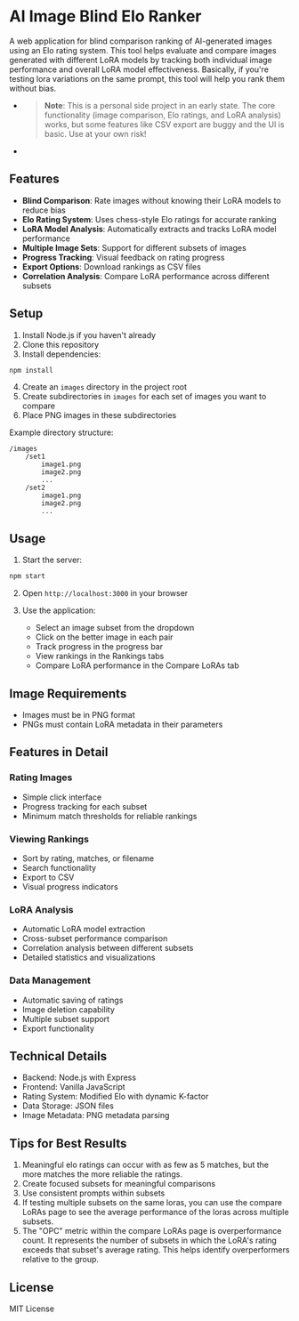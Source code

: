 # AI Image Blind Elo Ranker

A web application for blind comparison ranking of AI-generated images using an Elo rating system. This tool helps evaluate and compare images generated with different LoRA models by tracking both individual image performance and overall LoRA model effectiveness. Basically, if you're testing lora variations on the same prompt, this tool will help you rank them without bias.

+ > **Note**: This is a personal side project in an early state. The core functionality (image comparison, Elo ratings, and LoRA analysis) works, but some features like CSV export are buggy and the UI is basic. Use at your own risk!
+
## Features

- **Blind Comparison**: Rate images without knowing their LoRA models to reduce bias
- **Elo Rating System**: Uses chess-style Elo ratings for accurate ranking
- **LoRA Model Analysis**: Automatically extracts and tracks LoRA model performance
- **Multiple Image Sets**: Support for different subsets of images
- **Progress Tracking**: Visual feedback on rating progress
- **Export Options**: Download rankings as CSV files
- **Correlation Analysis**: Compare LoRA performance across different subsets

## Setup

1. Install Node.js if you haven't already
2. Clone this repository
3. Install dependencies: 

```bash
npm install
```

4. Create an `images` directory in the project root
5. Create subdirectories in `images` for each set of images you want to compare
6. Place PNG images in these subdirectories

Example directory structure:

```
/images
    /set1
        image1.png
        image2.png
        ...
    /set2
        image1.png
        image2.png
        ...
```


## Usage

1. Start the server:

```bash
npm start
```


2. Open `http://localhost:3000` in your browser

3. Use the application:
   - Select an image subset from the dropdown
   - Click on the better image in each pair
   - Track progress in the progress bar
   - View rankings in the Rankings tabs
   - Compare LoRA performance in the Compare LoRAs tab

## Image Requirements

- Images must be in PNG format
- PNGs must contain LoRA metadata in their parameters

## Features in Detail

### Rating Images
- Simple click interface
- Progress tracking for each subset
- Minimum match thresholds for reliable rankings

### Viewing Rankings
- Sort by rating, matches, or filename
- Search functionality
- Export to CSV
- Visual progress indicators

### LoRA Analysis
- Automatic LoRA model extraction
- Cross-subset performance comparison
- Correlation analysis between different subsets
- Detailed statistics and visualizations

### Data Management
- Automatic saving of ratings
- Image deletion capability
- Multiple subset support
- Export functionality

## Technical Details

- Backend: Node.js with Express
- Frontend: Vanilla JavaScript
- Rating System: Modified Elo with dynamic K-factor
- Data Storage: JSON files
- Image Metadata: PNG metadata parsing

## Tips for Best Results

1. Meaningful elo ratings can occur with as few as 5 matches, but the more matches the more reliable the ratings.
2. Create focused subsets for meaningful comparisons
3. Use consistent prompts within subsets
4. If testing multiple subsets on the same loras, you can use the compare LoRAs page to see the average performance of the loras across multiple subsets.
5. The "OPC" metric within the compare LoRAs page is overperformance count. It represents the number of subsets in which the LoRA's rating exceeds that subset's average rating. This helps identify overperformers relative to the group.

## License

MIT License
